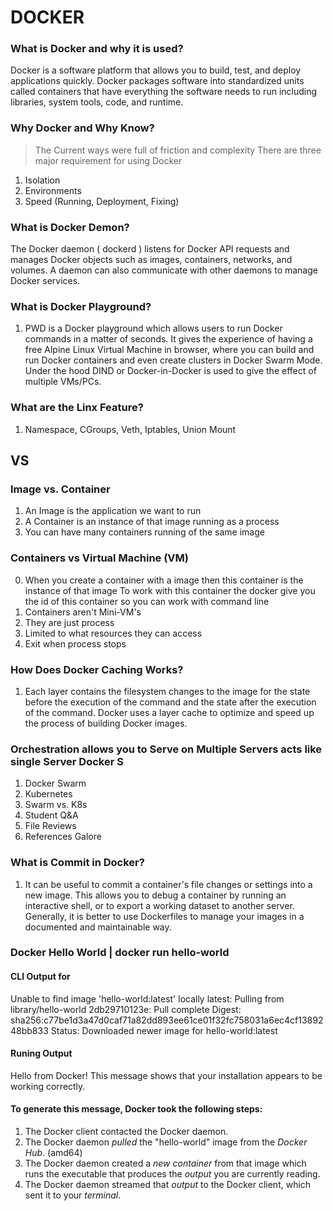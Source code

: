 # DOCKER
### What is Docker and why it is used?
Docker is a software platform that allows you to build, test, and deploy applications quickly. Docker packages software into standardized units called containers that have everything the software needs to run including libraries, system tools, code, and runtime.
### Why Docker and Why Know?
> The Current ways were full of friction and complexity There are three major requirement for using Docker
1. Isolation
2. Environments
3. Speed (Running, Deployment, Fixing)
### What is Docker Demon?
The Docker daemon ( dockerd ) listens for Docker API requests and manages Docker objects such as images, containers, networks, and volumes. A daemon can also communicate with other daemons to manage Docker services.
### What is Docker Playground?
1. PWD is a Docker playground which allows users to run Docker commands in a matter of seconds. It gives the experience of having a free Alpine Linux Virtual Machine in browser, where you can build and run Docker containers and even create clusters in Docker Swarm Mode. Under the hood DIND or Docker-in-Docker is used to give the effect of multiple VMs/PCs.
### What are the Linx Feature?
1. Namespace, CGroups, Veth, Iptables, Union Mount
## VS
### Image vs. Container
1. An Image is the application we want to run
2. A Container is an instance of that image running as a process
3. You can have many containers running of the same image
### Containers vs Virtual Machine (VM)
0. When you create a container with a image then this container is the instance of that image To work with this container the docker give you the id of this container so you can work with command line
1. Containers aren't Mini-VM's
2. They are just process
3. Limited to what resources they can access
4. Exit when process stops

### How Does Docker Caching Works?
1. Each layer contains the filesystem changes to the image for the state before the execution of the command and the state after the execution of the command. Docker uses a layer cache to optimize and speed up the process of building Docker images.

### Orchestration allows you to Serve on Multiple Servers acts like single Server Docker S
1. Docker Swarm
2. Kubernetes
3. Swarm vs. K8s
4. Student Q&A
5. File Reviews
6. References Galore
### What is Commit in Docker?
1. It can be useful to commit a container's file changes or settings into a new image. This allows you to debug a container by running an interactive shell, or to export a working dataset to another server. Generally, it is better to use Dockerfiles to manage your images in a documented and maintainable way.

### Docker Hello World | docker run hello-world
#### CLI Output for 
Unable to find image 'hello-world:latest' locally
latest: Pulling from library/hello-world
2db29710123e: Pull complete
Digest: sha256:c77be1d3a47d0caf71a82dd893ee61ce01f32fc758031a6ec4cf1389248bb833
Status: Downloaded newer image for hello-world:latest
#### Runing Output
Hello from Docker!
This message shows that your installation appears to be working correctly.
#### To generate this message, Docker took the following steps:
 1. The Docker client contacted the Docker daemon.
 2. The Docker daemon *pulled* the "hello-world" image from the *Docker Hub*. (amd64)
 3. The Docker daemon created a *new container* from that image which runs the executable that produces the *output* you are currently reading.
 4. The Docker daemon streamed that *output* to the Docker client, which sent it to your *terminal*.